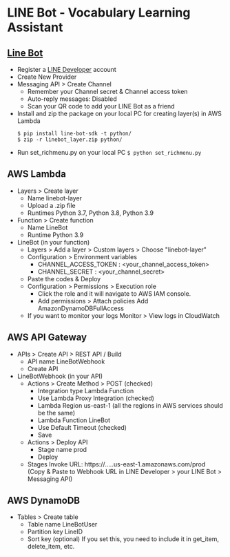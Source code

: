 # LINE Bot - Vocabulary Learning Assistant

## [Line Bot]((https://github.com/line/line-bot-sdk-python))
- Register a [LINE Developer](https://developers.line.biz/console/) account
- Create New Provider
- Messaging API > Create Channel
	- Remember your Channel secret & Channel access token
	- Auto-reply messages: Disabled
	- Scan your QR code to add your LINE Bot as a friend
- Install and zip the package on your local PC for creating layer(s) in AWS Lambda
  ```
  $ pip install line-bot-sdk -t python/
  $ zip -r linebot_layer.zip python/
  ```
- Run set_richmenu.py on your local PC
  `$ python set_richmenu.py`


## AWS Lambda
- Layers > Create layer
	- Name
	  linebot-layer
    - Upload a .zip file
    - Runtimes
      Python 3.7, Python 3.8, Python 3.9
- Function > Create function
	- Name
	  LineBot
	- Runtime
	  Python 3.9
- LineBot (in your function)
	- Layers > Add a layer > Custom layers > Choose "linebot-layer"
	- Configuration > Environment variables
		- CHANNEL_ACCESS_TOKEN : \<your_channel_access_token\>
		- CHANNEL_SECRET : \<your_channel_secret\>
	- Paste the codes & Deploy
	- Configuration > Permissions > Execution role
	    - Click the role and it will navigate to AWS IAM console.
	    - Add permissions > Attach policies
	      Add AmazonDynamoDBFullAccess
	- If you want to monitor your logs 
	  Monitor > View logs in CloudWatch

## AWS API Gateway
- APIs > Create API > REST API / Build
    - API name
      LineBotWebhook
    - Create API
- LineBotWebhook (in your API)
    - Actions > Create Method > POST (checked)
	    - Integration type
	      Lambda Function
	    - Use Lambda Proxy Integration (checked)
	    - Lambda Region
	      us-east-1 (all the regions in AWS services should be the same)
	    - Lambda Function
	      LineBot
	    - Use Default Timeout (checked)
	    - Save
	- Actions > Deploy API
	    - Stage name
	      prod
	    - Deploy
	- Stages
	  Invoke URL: https://.....us-east-1.amazonaws.com/prod
	  (Copy & Paste to Webhook URL in LINE Developer > your LINE Bot > Messaging API)

## AWS DynamoDB
- Tables > Create table
	- Table name
	  LineBotUser
	- Partition key
	  LineID
	- Sort key (optional)
	  If you set this, you need to include it in get_item, delete_item, etc.